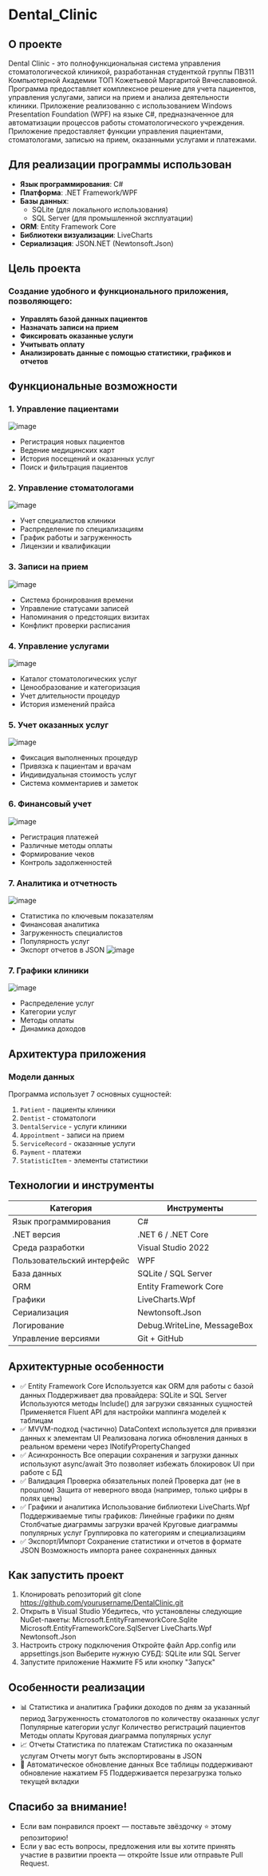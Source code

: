 # Dental_Clinic

## О проекте

Dental Clinic - это полнофункциональная система управления стоматологической клиникой, разработанная студенткой группы ПВ311 Компьютерной Академии ТОП Кожетьевой Маргаритой Вячеславовной. Программа предоставляет комплексное решение для учета пациентов, управления услугами, записи на прием и анализа деятельности клиники. Приложение реализованно с использованием Windows Presentation Foundation (WPF) на языке C#, предназначенное для автоматизации процессов работы стоматологического учреждения. Приложение предоставляет функции управления пациентами, стоматологами, записью на прием, оказанными услугами и платежами. 

## Для реализации программы использован

- **Язык программирования**: C#
- **Платформа**: .NET Framework/WPF
- **Базы данных**: 
  - SQLite (для локального использования)
  - SQL Server (для промышленной эксплуатации)
- **ORM**: Entity Framework Core
- **Библиотеки визуализации**: LiveCharts
- **Сериализация**: JSON.NET (Newtonsoft.Json)

## Цель проекта
### Создание удобного и функционального приложения, позволяющего:

- **Управлять базой данных пациентов**
- **Назначать записи на прием**
- **Фиксировать оказанные услуги**
- **Учитывать оплату**
- **Анализировать данные с помощью статистики, графиков и отчетов**

## Функциональные возможности

### 1. Управление пациентами
![image](https://github.com/MargaritaTOP/Dental_Clinic/blob/master/Images/1_1.png)
- Регистрация новых пациентов
- Ведение медицинских карт
- История посещений и оказанных услуг
- Поиск и фильтрация пациентов

### 2. Управление стоматологами
![image](https://github.com/MargaritaTOP/Dental_Clinic/blob/master/Images/2_2.png)
- Учет специалистов клиники
- Распределение по специализациям
- График работы и загруженность
- Лицензии и квалификации

### 3. Записи на прием
![image](https://github.com/MargaritaTOP/Dental_Clinic/blob/master/Images/3_3.png)
- Система бронирования времени
- Управление статусами записей
- Напоминания о предстоящих визитах
- Конфликт проверки расписания

### 4. Управление услугами
![image](https://github.com/MargaritaTOP/Dental_Clinic/blob/master/Images/4_4.png)
- Каталог стоматологических услуг
- Ценообразование и категоризация
- Учет длительности процедур
- История изменений прайса

### 5. Учет оказанных услуг
![image](https://github.com/MargaritaTOP/Dental_Clinic/blob/master/Images/5_5.png)
- Фиксация выполненных процедур
- Привязка к пациентам и врачам
- Индивидуальная стоимость услуг
- Система комментариев и заметок

### 6. Финансовый учет
![image](https://github.com/MargaritaTOP/Dental_Clinic/blob/master/Images/6_6.png)
- Регистрация платежей
- Различные методы оплаты
- Формирование чеков
- Контроль задолженностей

### 7. Аналитика и отчетность
![image](https://github.com/MargaritaTOP/Dental_Clinic/blob/master/Images/Статистика.png)
- Статистика по ключевым показателям
- Финансовая аналитика
- Загруженность специалистов
- Популярность услуг
- Экспорт отчетов в JSON
![image](https://github.com/MargaritaTOP/Dental_Clinic/blob/master/Images/Отчётность.png)

### 7. Графики клиники
![image](https://github.com/MargaritaTOP/Dental_Clinic/blob/master/Images/График.png)
- Распределение услуг
- Категории услуг
- Методы оплаты
- Динамика доходов

## Архитектура приложения

### Модели данных
Программа использует 7 основных сущностей:
1. `Patient` - пациенты клиники
2. `Dentist` - стоматологи
3. `DentalService` - услуги клиники
4. `Appointment` - записи на прием
5. `ServiceRecord` - оказанные услуги
6. `Payment` - платежи
7. `StatisticItem` - элементы статистики

## Технологии и инструменты

| Категория                  | Инструменты                 | 
| -------------------------- | --------------------------- | 
| Язык программирования      | C#                          | 
| .NET версия                | .NET 6 / .NET Core          |
| Среда разработки           | Visual Studio 2022          |
| Пользовательский интерфейс | WPF                         |
| База данных                | SQLite / SQL Server         |
| ORM                        | Entity Framework Core       |
| Графики                    | LiveCharts.Wpf              |
| Сериализация               | Newtonsoft.Json             |
| Логирование                | Debug.WriteLine, MessageBox |
| Управление версиями        | Git + GitHub                |

## Архитектурные особенности
- ✅ Entity Framework Core
Используется как ORM для работы с базой данных
Поддерживает два провайдера: SQLite и SQL Server
Используются методы Include() для загрузки связанных сущностей
Применяется Fluent API для настройки маппинга моделей к таблицам
- ✅ MVVM-подход (частично)
DataContext используется для привязки данных к элементам UI
Реализована логика обновления данных в реальном времени через INotifyPropertyChanged
- ✅ Асинхронность
Все операции сохранения и загрузки данных используют async/await
Это позволяет избежать блокировок UI при работе с БД
- ✅ Валидация
Проверка обязательных полей
Проверка дат (не в прошлом)
Защита от неверного ввода (например, только цифры в полях цены)
- ✅ Графики и аналитика
Использование библиотеки LiveCharts.Wpf
Поддерживаемые типы графиков:
Линейные графики по дням
Столбчатые диаграммы загрузки врачей
Круговые диаграммы популярных услуг
Группировка по категориям и специализациям
- ✅ Экспорт/Импорт
Сохранение статистики и отчетов в формате JSON
Возможность импорта ранее сохраненных данных

## Как запустить проект
1. Клонировать репозиторий 
git clone https://github.com/yourusername/DentalClinic.git 
2. Открыть в Visual Studio
Убедитесь, что установлены следующие NuGet-пакеты:
Microsoft.EntityFrameworkCore.Sqlite
Microsoft.EntityFrameworkCore.SqlServer
LiveCharts.Wpf
Newtonsoft.Json
3. Настроить строку подключения
Откройте файл App.config или appsettings.json
Выберите нужную СУБД: SQLite или SQL Server
4. Запустите приложение
Нажмите F5 или кнопку "Запуск"

## Особенности реализации
- 📊 Статистика и аналитика
Графики доходов по дням за указанный период
Загруженность стоматологов по количеству оказанных услуг
Популярные категории услуг
Количество регистраций пациентов
Методы оплаты
Круговая диаграмма популярных услуг
- 📈 Отчеты
Статистика по платежам
Статистика по оказанным услугам
Отчеты могут быть экспортированы в JSON
- 🔄 Автоматическое обновление данных
Все таблицы поддерживают обновление нажатием F5
Поддерживается перезагрузка только текущей вкладки

## Спасибо за внимание!
- Если вам понравился проект — поставьте звёздочку ⭐ этому репозиторию!
- Если у вас есть вопросы, предложения или вы хотите принять участие в развитии проекта — откройте Issue или отправьте Pull Request.
